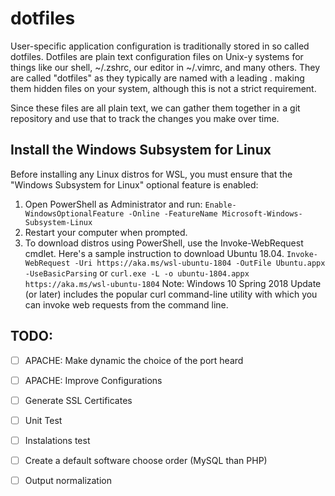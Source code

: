 # dotfiles
User-specific application configuration is traditionally stored in so called dotfiles. Dotfiles are plain text configuration files on Unix-y systems for things like our shell, ~/.zshrc, our editor in ~/.vimrc, and many others. They are called "dotfiles" as they typically are named with a leading . making them hidden files on your system, although this is not a strict requirement.

Since these files are all plain text, we can gather them together in a git repository and use that to track the changes you make over time.

## Install the Windows Subsystem for Linux
Before installing any Linux distros for WSL, you must ensure that the "Windows Subsystem for Linux" optional feature is enabled:

1. Open PowerShell as Administrator and run:
```Enable-WindowsOptionalFeature -Online -FeatureName Microsoft-Windows-Subsystem-Linux```
2. Restart your computer when prompted.
3. To download distros using PowerShell, use the Invoke-WebRequest cmdlet. Here's a sample instruction to download Ubuntu 18.04.
```Invoke-WebRequest -Uri https://aka.ms/wsl-ubuntu-1804 -OutFile Ubuntu.appx -UseBasicParsing```
or
```curl.exe -L -o ubuntu-1804.appx https://aka.ms/wsl-ubuntu-1804```
Note: Windows 10 Spring 2018 Update (or later) includes the popular curl command-line utility with which you can invoke web requests from the command line.

## TODO:
- [ ] APACHE: Make dynamic the choice of the port heard
- [ ] APACHE: Improve Configurations
- [ ] Generate SSL Certificates
- [ ] Unit Test
- [ ] Instalations test
- [ ] Create a default software choose order (MySQL than PHP)
- [ ] Output normalization

